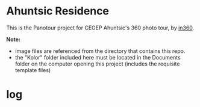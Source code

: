 # Ahuntsic Residence
This is the Panotour project for CEGEP Ahuntsic's 360 photo tour, by <a href="http://in360.ca">in360</a>. 

<strong>Note:</strong> 
* image files are referenced from the directory that contains this repo. 
* the "Kolor" folder included here must be located in the Documents folder on the computer opening this project (includes the requisite template files)

# log
